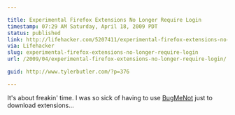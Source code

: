 ```yaml
---

title: Experimental Firefox Extensions No Longer Require Login
timestamp: 07:29 AM Saturday, April 18, 2009 PDT
status: published
link: http://lifehacker.com/5207411/experimental-firefox-extensions-no-longer-require-login
via: Lifehacker
slug: experimental-firefox-extensions-no-longer-require-login
url: /2009/04/experimental-firefox-extensions-no-longer-require-login/

guid: http://www.tylerbutler.com/?p=376

---
```


It's about freakin' time. I was so sick of having to use [BugMeNot](http://www.bugmenot.com) just to
download extensions...
